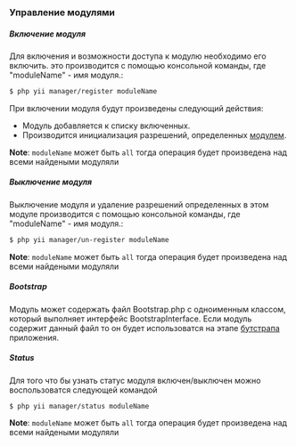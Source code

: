 ### Управление модулями
##### Включение модуля
Для включения и возможности доступа к модулю необходимо его включить. это производится с помощью консольной команды, где "moduleName" - имя модуля.:
```sh
$ php yii manager/register moduleName
```

При включении модуля будут произведены следующий действия:
* Модуль добавляется к списку включенных.
* Производится инициализация разрешений, определенных [модулем](rbac.md).

__Note__: `moduleName` может быть `all` тогда операция будет произведена над всеми найдеными модуляли

##### Выключение модуля
Выключение модуля и удаление разрешений определенных в этом модуле производится с помощью консольной команды, где "moduleName" - имя модуля.:
```sh
$ php yii manager/un-register moduleName
```

__Note__: `moduleName` может быть `all` тогда операция будет произведена над всеми найдеными модуляли

##### Bootstrap
Модуль может содержать файл Bootstrap.php с одноименным классом, который выполняет интерфейс BootstrapInterface.
Если модуль содержит данный файл то он будет использоватся на этапе [бутстрапа](http://www.yiiframework.com/doc-2.0/guide-runtime-bootstrapping.html) приложения.

##### Status
Для того что бы узнать статус модуля включен/выключен можно воспользоватся следующей командой
```sh
$ php yii manager/status moduleName
```

__Note__: `moduleName` может быть `all` тогда операция будет произведена над всеми найдеными модуляли